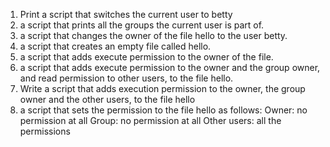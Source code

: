 1. Print a script that switches the current user to betty
2. a script that prints all the groups the current user is part of.
3. a script that changes the owner of the file hello to the user betty.
4. a script that creates an empty file called hello.
5. a script that adds execute permission to the owner of the file.
6.  a script that adds execute permission to the owner and the group owner, and read permission to other users, to the file hello.
7. Write a script that adds execution permission to the owner, the group owner and the other users, to the file hello
8. a script that sets the permission to the file hello as follows:
Owner: no permission at all
Group: no permission at all
Other users: all the permissions
